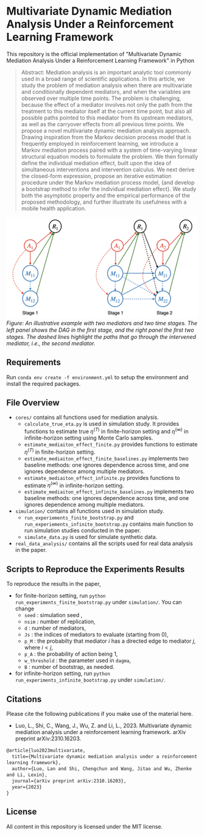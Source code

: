 # Multivariate Dynamic Mediation Analysis Under a Reinforcement Learning Framework

This repository is the official implementation of "Multivariate Dynamic Mediation Analysis Under a Reinforcement Learning Framework" in Python

> Abstract: Mediation analysis is an important analytic tool commonly used in a broad range of scientific applications. In this article, we study the problem of mediation analysis when there are multivariate and conditionally dependent mediators, and when the variables are observed over multiple time points. The problem is challenging, because the effect of a mediator involves not only the path from the treatment to this mediator itself at the current time point, but also all possible paths pointed to this mediator from its upstream mediators, as well as the carryover effects from all previous time points. We propose a novel multivariate dynamic mediation analysis approach. Drawing inspiration from the Markov decision process model that is frequently employed in reinforcement learning, we introduce a Markov mediation process paired with a system of time-varying linear structural equation models to formulate the problem. We then formally define the individual mediation effect, built upon the idea of simultaneous interventions and intervention calculus. We next derive the closed-form expression, propose an iterative estimation procedure under the Markov mediation process model, {and develop a bootstrap method to infer the individual mediation effect}. We study both the asymptotic property and the empirical performance of the proposed methodology, and further illustrate its usefulness with a mobile health application.

![fig-twostage](./fig-twostage.png)
*Figure: An illustrative example with two mediators and two time stages. The left panel shows the DAG in the ﬁrst stage, and the right panel the ﬁrst two stages. The dashed lines highlight the paths that go through the intervened mediator, i.e., the second mediator.*

## Requirements

Run `conda env create -f environment.yml` to setup the environment and install the required packages.

## File Overview

+ `cores/` contains all functions used for mediation analysis.
  + `calculate_true_eta.py` is used in simulation study. It provides functions to estimate true $\eta^{(T)}$ in finite-horizon setting and $\eta^{(\infty)}$ in infinite-horizon setting using Monte Carlo samples.
  + `estimate_mediaiton_effect_finite.py` provides functions to estimate $\eta^{(T)}$ in finite-horizon setting.
  + `estimate_mediaiton_effect_finite_baselines.py` implements two baseline methods: one ignores dependence across time, and one ignores dependence among multiple mediators.
  + `estimate_mediaiton_effect_infinite.py` provides functions to estimate $\eta^{(\infty)}$ in infinite-horizon setting.
  + `estimate_mediaiton_effect_infinite_baselines.py` implements two baseline methods: one ignores dependence across time, and one ignores dependence among multiple mediators.
+ `simulation/` contains all functions used in simulation study.
  + `run_experiements_finite_bootstrap.py` and `run_experiements_infinite_bootstrap.py` contains main function to run simulation studies conducted in the paper.
  + `simulate_data.py` is used for simulate synthetic data.
+ `real_data_analysis/` contains all the scripts used for real data analysis in the paper.

## Scripts to Reproduce the Experiments Results

To reproduce the results in the paper,

+ for finite-horizon setting, run `python run_experiments_finite_bootstrap.py` under `simulation/`. You can change
  + `seed` : simulation seed ,
  + `nsim` : number of replication,
  + `d` : number of mediators,
  + `Js` : the indices of mediators to evaluate (starting from $0$),
  + `p_M` : the probabilty that mediator $i$ has a directed edge to mediator $j$, where $i < j$,
  + `p_A` : the probability of action being $1$,
  + `w_threshold` : the parameter used in `dagma`,
  + `B` : number of bootstrap,
as needed.
+ for infinite-horizon setting, run `python run_experiments_infinite_bootstrap.py` under `simulation/`.

## Citations

Please cite the following publications if you make use of the material here.

+ Luo, L., Shi, C., Wang, J., Wu, Z. and Li, L., 2023. Multivariate dynamic mediation analysis under a reinforcement learning framework. arXiv preprint arXiv:2310.16203.

```
@article{luo2023multivariate,
  title={Multivariate dynamic mediation analysis under a reinforcement learning framework},
  author={Luo, Lan and Shi, Chengchun and Wang, Jitao and Wu, Zhenke and Li, Lexin},
  journal={arXiv preprint arXiv:2310.16203},
  year={2023}
}
```

## License

All content in this repository is licensed under the MIT license.